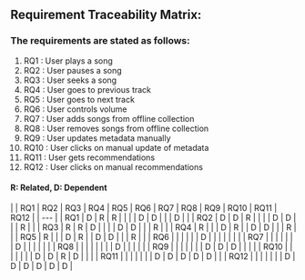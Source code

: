 ## Requirement Traceability Matrix:

### The requirements are stated as follows:
1. RQ1 : User plays a song
2. RQ2 : User pauses a song
3. RQ3 : User seeks a song
4. RQ4 : User goes to previous track
5. RQ5 : User goes to next track
6. RQ6 : User controls volume
7. RQ7 : User adds songs from offline collection
8. RQ8 : User removes songs from offline collection
9. RQ9 : User updates metadata manually
10. RQ10 : User clicks on manual update of metadata
11. RQ11 : User gets recommendations
12. RQ12 : User clicks on manual recommendations

#### R: Related, D: Dependent

|  | RQ1 | RQ2 | RQ3 | RQ4 | RQ5 | RQ6 | RQ7 | RQ8 | RQ9 | RQ10 | RQ11 | RQ12 |
| --- |
| RQ1 | D | R | R | | | | D | D | | | D | |
| RQ2 | D | D | R | | | | D | D | | | R | |
| RQ3 | R | R | D | | | | D | D | | | R | |
| RQ4 | R | | | D | R | | D | D | | | R | |
| RQ5 | R | | | D | R | | D | D | | | R | |
| RQ6 | | | | | | D | | | | | | |
| RQ7 | | | | | | | D | | | | | |
| RQ8 | | | | | | | | D | | | | |
| RQ9 | | | | | | | D | D | D | | | |
| RQ10 | | | | | | | D | D | R | D | | |
| RQ11 | | | | | | | D | D | D | D | D | |
| RQ12 | | | | | | | D | D | D | D | D | D |
